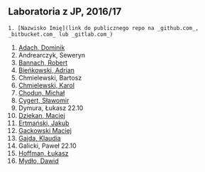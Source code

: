 ## Laboratoria z JP, 2016/17

```
1. [Nazwisko Imię](link do publicznego repo na _github.com_, _bitbucket.com_ lub _gitlab.com_)
```

1.  [Adach, Dominik](https://github.com/Dadach/sp2016)
1. Andrearczyk, Seweryn
1. [Bannach, Robert](https://github.com/rByczeq/sp2016)
1. [Bieńkowski, Adrian](https://github.com/adrianadamb/sp)
1. Chmielewski, Bartosz
1. [Chmielewski, Karol](https://github.com/kchmielewski)
1. [Chodun, Michał](https://github.com/Xava2011)
1. [Cygert, Sławomir](https://github.com/Slawecky/srod_prog)
1. Dymura, Łukasz 22.10
1. [Dziekan, Maciej](https://github.com/m4sakra/srodowisko_programisty)
1. [Ertmański, Jakub](https://github.com/Ertmanieq/sp2016.)
1. [Gackowski Maciej](https://github.com/mgackowski96/Jezyki-Programowania-)
1. [Gajda, Klaudia](https://github.com/klaudiaga/srod_prog)
1. Galicki, Paweł 22.10
1. [Hoffman, Łukasz](https:/github.com/highkillyou)
1. [Mydło, Dawid](https://github.com/dmydlo/jp)
